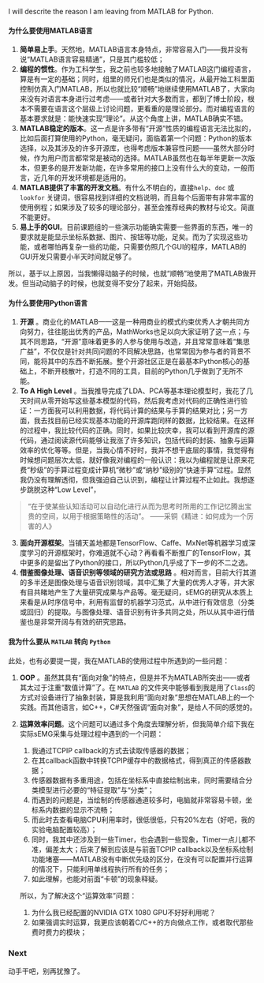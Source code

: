 I will descrite the reason I am leaving from MATLAB for Python.

#### 为什么要使用MATLAB语言
1. __简单易上手__。天然地，MATLAB语言本身特点，非常容易入门——我并没有说“MATLAB语言容易精通”，只是其门槛较低；
2. __编程的惯性__。作为工科学生，我之前也较多地接触了MATLAB这门编程语言，算是有一定的基础；同时，组里的师兄们也是类似的情况，从最开始工科里面控制仿真入门MATLAB，所以也就比较“顺畅”地继续使用MATLAB了，大家向来没有对语言本身进行过考虑——或者针对大多数而言，都到了博士阶段，根本不需要在语言这个层级上讨论问题，更看重的是理论部分。而对编程语言的基本要求就是：能快速实现“理论”。从这个角度上讲，MATLAB确实不错。
3. __MATLAB稳定的版本__。这一点是许多带有“开源”性质的编程语言无法比拟的，比如后面打算使用的Python，毫无疑问，面临着第一个问题：Python的版本选择，以及其涉及的许多开源库，也得考虑版本兼容性问题——虽然大部分时候，作为用户而言都常常是被动的选择。MATLAB虽然也在每半年更新一次版本，但更多的是开发新功能，在许多常用的接口上没有什么大的变动，一般而言，近几年的开发环境都是适用的。
4. __MATLAB提供了丰富的开发文档__。有什么不明白的，直接`help`、`doc` 或`lookfor` 关键词，很容易找到详细的文档说明，而且每个后面带有非常丰富的使用例程；如果涉及了较多的理论部分，甚至会推荐经典的教材与论文。简直不能更好。
5. __易上手的GUI__。目前课题组的一些演示功能确实需要一些界面的东西，唯一的要求就是能显示坐标系数据、图片、按钮等功能，足矣。而为了实现这些功能，或者哪怕再复杂一些的功能，只需要仿照几个GUI的程序，MATLAB的GUI开发只需要小半天时间就足够了。

所以，基于以上原因，当我懒得动脑子的时候，也就“顺畅”地使用了MATLAB做开发。但当动动脑子的时候，也就变得不安分了起来，开始捣鼓。

#### 为什么要使用Python语言
1. __开源__ 。商业化的MATLAB——这是一种用商业的模式约束优秀人才朝共同方向努力，往往能出优秀的产品，MathWorks也足以向大家证明了这一点；与其不同思路，“开源”意味着更多的人参与使用与改造，并且常常意味着“集思广益”，不仅仅是针对共同问题的不同解决思路，也常常因为参与者的背景不同，能将其中的东西不断拓展。整个开源社区正是在最基本Python核心的基础上，不断开枝散叶，打造不同的工具，目前的Python几乎做到了无所不能。
2. __To A High Level__ 。当我推导完成了LDA、PCA等基本理论模型时，我花了几天时间从零开始写这些基本模型的代码，然后我考虑对代码的正确性进行验证：一方面我可以利用数据，将代码计算的结果与手算的结果对比；另一方面，我去找目前已经实现基本功能的开源库跑同样的数据，比较结果。在这样的过程中，我比较代码的正确。同时，如果比较庆幸，我可以看到开源库的源代码，通过阅读源代码能够让我涨了许多知识，包括代码的封装、抽象与运算效率的优化等等。但是，当我心情不好时，我并不想干底层的事情，我觉得有时候想问题层次太低，就好像我对编程的一般认识：我以为编程就是让原来花费“秒级”的手算过程变成计算机“微秒”或“纳秒”级别的“快速手算”过程。显然我仍没有理解透彻，但我强迫自己认识到，编程让计算过程不止如此。我想逐步跳脱这种“Low Level”，

> “在于使某些认知活动可以自动化进行从而为思考时所用的工作记忆腾出宝贵的空间，以用于根据策略性的活动”。 ——采铜《精进：如何成为一个厉害的人》

3. __面向开源框架__。当铺天盖地都是TensorFlow、Caffe、MxNet等机器学习或深度学习的开源框架时，你难道就不心动？再看看不断推广的TensorFlow，其中更多的是留出了Python的接口，所以Python几乎成了下一步的不二之选。
4. __借鉴图像处理、语音识别等领域的研究方法或思路__ 。相对而言，目前大行其道的多半还是图像处理与语音识别领域，其中汇集了大量的优秀人才等，并大家有目共睹地产生了大量研究成果与产品等。毫无疑问，sEMG的研究从本质上来看是从时序信号中，利用有监督的机器学习范式，从中进行有效信息（分类或回归）的提取。与图像处理、语音识别有许多共同之处，所以从其中进行借鉴也是非常开阔与有效的研究思路。


#### 我为什么要从 `MATLAB` 转向 `Python`
此处，也有必要提一提，我在MATLAB的使用过程中所遇到的一些问题：
1. __OOP__ 。虽然其具有“面向对象”的特点，但是并不为MATLAB所突出——或者其太过于注重“数值计算”了。在 `MATLAB` 的文件夹中能够看到我是用了`Class`的方式对设备进行了抽象封装，算是我利用“面向对象”思想在MATLAB上的一个实践。而其他语言，如C++，C#天然强调“面向对象”，是给人不同的感觉的。
2. __运算效率问题__。这个问题可以通过多个角度去理解分析，但我简单介绍下我在实际sEMG采集与处理过程中遇到的一个问题：
    1. 我通过TCPIP callback的方式去读取传感器的数据；
    2. 在其callback函数中转换TCPIP缓存中的数据格式，得到真正的传感器数据；
    3. 传感器数据有多重用途，包括在坐标系中直接绘制出来，同时需要结合分类模型进行必要的“特征提取”与“分类”；
    4. 而遇到的问题是，当绘制的传感器通道较多时，电脑就非常容易卡顿，坐标系内数据的显示不流畅；
    5. 而此时去查看电脑CPU利用率时，很低很低，只有20%左右（好吧，我的实验电脑配置较高）；
    6. 同时，我其中还涉及到一些Timer，也会遇到一些现象，Timer一点儿都不准，偏差太大；后来了解到应该是与前面TCPIP callback以及坐标系绘制功能堵塞——MATLAB没有中断优先级的区分，在没有可以配置并行运算的情况下，只能利用单线程执行所有的任务；
    7. 如此理解，也能对前面“卡顿”的现象释疑。

    所以，为了解决这个“运算效率”问题：
    1. 为什么我已经配置的NVIDIA GTX 1080 GPU不好好利用呢？
    2. 如果强调实时运算，我更应该朝着C/C++的方向做点工作，或者取代那些费时费力的模块；


### Next
动手干吧，别再犹豫了。